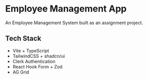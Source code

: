 # Employee Management App

An Employee Management System built as an assignment project.

## Tech Stack
- Vite + TypeScript
- TailwindCSS + shadcn/ui
- Clerk Authentication
- React Hook Form + Zod
- AG Grid
